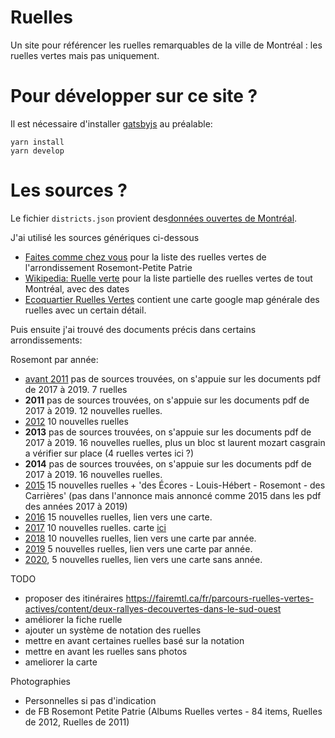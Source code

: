 # Ruelles

Un site pour référencer les ruelles remarquables de la ville de Montréal : les ruelles vertes mais pas uniquement.

# Pour développer sur ce site ?

Il est nécessaire d'installer [gatsbyjs](https://www.gatsbyjs.org/) au préalable:

```
yarn install
yarn develop
```

# Les sources ?

Le fichier `districts.json` provient des[données ouvertes de Montréal](https://www.donneesquebec.ca/recherche/fr/dataset/vmtl-polygones-arrondissements).

J'ai utilisé les sources génériques ci-dessous

* [Faites comme chez vous](https://faitescommechezvous.org/) pour la liste des ruelles vertes de l'arrondissement Rosemont-Petite Patrie
* [Wikipedia: Ruelle verte](https://fr.wikipedia.org/wiki/Ruelle_verte) pour la liste partielle des ruelles vertes de tout Montréal, avec des dates
* [Ecoquartier Ruelles Vertes](https://www.ruellesvertesdemontreal.ca/) contient une carte google map générale des ruelles avec un certain détail.

Puis ensuite j'ai trouvé des documents précis dans certains arrondissements:

Rosemont par année:
- [avant 2011](http://ville.montreal.qc.ca/pls/portal/docs/PAGE/ARROND_RPP_FR/MEDIA/DOCUMENTS/DOCUMENT7.PDF) pas de sources trouvées, on s'appuie sur les documents pdf de 2017 à 2019. 7 ruelles
- **2011** pas de sources trouvées, on s'appuie sur les documents pdf de 2017 à 2019. 12 nouvelles ruelles.
- [2012](https://ville.montreal.qc.ca/pls/portal/docs/PAGE/ARROND_RPP_FR/MEDIA/DOCUMENTS/Automne_2012.pdf) 10 nouvelles ruelles
- **2013** pas de sources trouvées, on s'appuie sur les documents pdf de 2017 à 2019. 16 nouvelles ruelles, plus un bloc st laurent mozart casgrain a vérifier sur place (4 ruelles vertes ici ?) 
- **2014** pas de sources trouvées, on s'appuie sur les documents pdf de 2017 à 2019. 16 nouvelles ruelles.
- [2015](http://ville.montreal.qc.ca/portal/page?_pageid=7357,77139652&_dad=portal&_schema=PORTAL&id=24592) 15 nouvelles ruelles + 'des Écores - Louis-Hébert - Rosemont - des Carrières' (pas dans l'annonce mais annoncé comme 2015 dans les pdf des années 2017 à 2019)
- [2016](http://ville.montreal.qc.ca/portal/page?_pageid=7357,77137603&_dad=portal&_schema=PORTAL&id=14216&ret=/pls/portal/url/page/arrond_rpp_fr/rep_annonces/rep_actualites/coll_actualites) 15 nouvelles ruelles, lien vers une carte.
- [2017](http://ville.montreal.qc.ca/portal/page?_pageid=7357,77139652&_dad=portal&_schema=PORTAL&id=28106) 10 nouvelles ruelles. carte [ici](http://ville.montreal.qc.ca/pls/portal/docs/PAGE/ARROND_RPP_FR/MEDIA/DOCUMENTS/CARTE%20RVS%20RPP%20(COLOR%C9).PDF)
- [2018](http://ville.montreal.qc.ca/portal/page?_pageid=7357,77137603&_dad=portal&_schema=PORTAL&id=19145&ret=/pls/portal/url/page/arrond_rpp_fr/rep_annonces/rep_actualites/coll_actualites) 10 nouvelles ruelles, lien vers une carte par année.
- [2019](http://ville.montreal.qc.ca/portal/page?_pageid=7357,77137603&_dad=portal&_schema=PORTAL&id=21835&ret=/pls/portal/url/page/arrond_rpp_fr/rep_annonces/rep_actualites/coll_actualites) 5 nouvelles ruelles, lien vers une carte par année.
- [2020](https://montreal.ca/actualites/cinq-nouvelles-ruelles-vertes-dans-le-quartier), 5 nouvelles ruelles, lien vers une carte sans année.


TODO
- proposer des itinéraires https://fairemtl.ca/fr/parcours-ruelles-vertes-actives/content/deux-rallyes-decouvertes-dans-le-sud-ouest
- améliorer la fiche ruelle
- ajouter un système de notation des ruelles
- mettre en avant certaines ruelles basé sur la notation
- mettre en avant les ruelles sans photos
- ameliorer la carte

Photographies
- Personnelles si pas d'indication
- de FB Rosemont Petite Patrie (Albums Ruelles vertes - 84 items, Ruelles de 2012, Ruelles de 2011)
